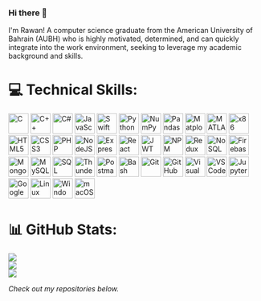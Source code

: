 ### Hi there 👋

I'm Rawan! A computer science graduate from the American University of Bahrain (AUBH) who is highly motivated, determined, and can quickly integrate into the work environment, seeking to leverage my academic background and skills.

# 💻 Technical Skills:

<p align="left">
  <!-- C -->
  <img src="https://cdn.jsdelivr.net/gh/devicons/devicon/icons/c/c-original.svg" width="40" height="40" alt="C" />
  
  <!-- C++ -->
  <img src="https://cdn.jsdelivr.net/gh/devicons/devicon/icons/cplusplus/cplusplus-original.svg" width="40" height="40" alt="C++" />
  
  <!-- C# -->
  <img src="https://cdn.jsdelivr.net/gh/devicons/devicon/icons/csharp/csharp-original.svg" width="40" height="40" alt="C#" />
  
  <!-- JavaScript -->
  <img src="https://cdn.jsdelivr.net/gh/devicons/devicon/icons/javascript/javascript-original.svg" width="40" height="40" alt="JavaScript" />
  
  <!-- Swift -->
  <img src="https://cdn.jsdelivr.net/gh/devicons/devicon/icons/swift/swift-original.svg" width="40" height="40" alt="Swift" />
  
  <!-- Python -->
  <img src="https://cdn.jsdelivr.net/gh/devicons/devicon/icons/python/python-original.svg" width="40" height="40" alt="Python" />

  <!-- NumPy -->
  <img src="https://cdn.jsdelivr.net/gh/devicons/devicon/icons/numpy/numpy-original.svg" width="40" height="40" alt="NumPy" />
  
  <!-- Pandas -->
  <img src="https://cdn.jsdelivr.net/gh/devicons/devicon/icons/pandas/pandas-original.svg" width="40" height="40" alt="Pandas" />
  
  <!-- Matplotlib -->
  <img src="https://upload.wikimedia.org/wikipedia/commons/8/84/Matplotlib_icon.svg" width="40" height="40" alt="Matplotlib" />
  
  <!-- MATLAB -->
  <img src="https://cdn.jsdelivr.net/gh/devicons/devicon/icons/matlab/matlab-original.svg" width="40" height="40" alt="MATLAB" />
  
  <!-- x86 Assembly -->
  <img src="https://cdn.jsdelivr.net/gh/devicons/devicon/icons/embeddedc/embeddedc-original.svg" width="40" height="40" alt="x86 Assembly" />
  
  <!-- HTML5 -->
  <img src="https://cdn.jsdelivr.net/gh/devicons/devicon/icons/html5/html5-original.svg" width="40" height="40" alt="HTML5" />
  
  <!-- CSS3 -->
  <img src="https://cdn.jsdelivr.net/gh/devicons/devicon/icons/css3/css3-original.svg" width="40" height="40" alt="CSS3" />
  
  <!-- PHP -->
  <img src="https://cdn.jsdelivr.net/gh/devicons/devicon/icons/php/php-original.svg" width="40" height="40" alt="PHP" />
  
  <!-- NodeJS -->
  <img src="https://cdn.jsdelivr.net/gh/devicons/devicon/icons/nodejs/nodejs-original.svg" width="40" height="40" alt="NodeJS" />
  
  <!-- Express.js -->
  <img src="https://cdn.jsdelivr.net/gh/devicons/devicon/icons/express/express-original.svg" width="40" height="40" alt="Express.js" />
  
  <!-- React -->
  <img src="https://cdn.jsdelivr.net/gh/devicons/devicon/icons/react/react-original.svg" width="40" height="40" alt="React" />
  
  <!-- Axios -->
  <img src="https://cdn.jsdelivr.net/gh/devicons/devicon/icons/axios/axios-plain.svg" width="40" height="40" alt="JWT" />
  
  <!-- NPM -->
  <img src="https://cdn.jsdelivr.net/gh/devicons/devicon/icons/npm/npm-original-wordmark.svg" width="40" height="40" alt="NPM" />
  
  <!-- Redux -->
  <img src="https://cdn.jsdelivr.net/gh/devicons/devicon/icons/redux/redux-original.svg" width="40" height="40" alt="Redux" />
  
  <!-- NoSQL -->
  <img src="https://cdn.jsdelivr.net/gh/devicons/devicon/icons/mongodb/mongodb-original.svg" width="40" height="40" alt="NoSQL" />
  
  <!-- Firebase -->
  <img src="https://cdn.jsdelivr.net/gh/devicons/devicon/icons/firebase/firebase-plain.svg" width="40" height="40" alt="Firebase" />
  
  <!-- MongoDB -->
  <img src="https://cdn.jsdelivr.net/gh/devicons/devicon/icons/mongodb/mongodb-original.svg" width="40" height="40" alt="MongoDB" />
  
  <!-- MySQL -->
  <img src="https://cdn.jsdelivr.net/gh/devicons/devicon/icons/mysql/mysql-original.svg" width="40" height="40" alt="MySQL" />
  
  <!-- SQL -->
  <img src="https://cdn.jsdelivr.net/gh/devicons/devicon/icons/sql/sql-original.svg" width="40" height="40" alt="SQL" />
  
  <!-- Thunder Client -->
  <img src="https://cdn.jsdelivr.net/gh/devicons/devicon/icons/thunderbird/thunderbird-original.svg" width="40" height="40" alt="Thunder Client" />
  
  <!-- Postman -->
  <img src="https://cdn.jsdelivr.net/gh/devicons/devicon/icons/postman/postman-original.svg" width="40" height="40" alt="Postman" />
  
  <!-- Bash Scripting -->
  <img src="https://cdn.jsdelivr.net/gh/devicons/devicon/icons/bash/bash-original.svg" width="40" height="40" alt="Bash Scripting" />

  <!-- Git -->
  <img src="https://cdn.jsdelivr.net/gh/devicons/devicon/icons/git/git-original.svg" width="40" height="40" alt="Git" />
  
  <!-- GitHub -->
  <img src="https://cdn.jsdelivr.net/gh/devicons/devicon/icons/github/github-original.svg" width="40" height="40" alt="GitHub" />

  <!-- Visual Studio -->
  <img src="https://cdn.jsdelivr.net/gh/devicons/devicon/icons/visualstudio/visualstudio-original.svg" width="40" height="40" alt="Visual Studio" />
  
  <!-- VS Code -->
  <img src="https://cdn.jsdelivr.net/gh/devicons/devicon/icons/vscode/vscode-original.svg" width="40" height="40" alt="VS Code" />

  <!-- Jupyter -->
  <img src="https://cdn.jsdelivr.net/gh/devicons/devicon/icons/jupyter/jupyter-original.svg" width="40" height="40" alt="Jupyter" />

  <!-- Google Colab -->
  <img src="https://upload.wikimedia.org/wikipedia/commons/d/d0/Google_Colaboratory_SVG_Logo.svg" width="40" height="40" alt="Google Colab" />
  
  <!-- Linux -->
  <img src="https://cdn.jsdelivr.net/gh/devicons/devicon/icons/linux/linux-original.svg" width="40" height="40" alt="Linux" />
  
  <!-- Windows -->
  <img src="https://cdn.jsdelivr.net/gh/devicons/devicon/icons/windows8/windows8-original.svg" width="40" height="40" alt="Windows" />
  
  <!-- macOS -->
  <img src="https://cdn.jsdelivr.net/gh/devicons/devicon/icons/apple/apple-original.svg" width="40" height="40" alt="macOS" />
  
</p>

# 📊 GitHub Stats:
![](https://github-readme-stats.vercel.app/api?username=albinzayedrawan&hide_border=false&include_all_commits=true&count_private=true)<br/>
![](https://github-readme-streak-stats.herokuapp.com/?user=albinzayedrawan&hide_border=false)<br/>
![](https://github-readme-stats.vercel.app/api/top-langs/?username=albinzayedrawan&hide_border=false&include_all_commits=true&count_private=true&layout=compact)


*Check out my repositories below.*
